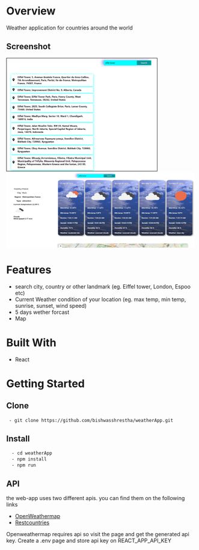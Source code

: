 # Overview
  Weather application for countries around the world

## Screenshot

   <img src="https://github.com/bishwasshrestha/weatherApp/blob/master/public/images/searchPage.PNG"
      alt="searchPage"
      width="400"
      height="300"
      border="1"/> <img src="https://github.com/bishwasshrestha/weatherApp/blob/master/public/images/frontpage.PNG"
    alt="Screenshot 1"
    width="500"
    height="200"/>    


# Features  
  - search city, country or other landmark (eg. Eiffel tower, London, Espoo etc) 
  - Current Weather condition of your location (eg. max temp, min temp, sunrise, sunset, wind speed)
  - 5 days wether forcast
  - Map 
  
# Built With 
  - React

# Getting Started
 
 ## Clone 
  ```
   - git clone https://github.com/bishwasshrestha/weatherApp.git 
 
 ``` 
 ## Install
  ```
    - cd weatherApp
    - npm install
    - npm run
   ```
## API
  the web-app uses two different apis. you can find them on the following links
  - [OpenWeathermap](https://openweathermap.org/)
  - [Restcountries](https://restcountries.com/)
  
  Openweathermap requires api so visit the page and get the generated api key. 
  Create a .env page and store api key on REACT_APP_API_KEY 
